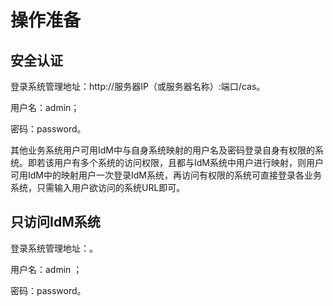 # 操作准备

## 安全认证

登录系统管理地址：http://服务器IP（或服务器名称）:端口/cas。

用户名：admin；

密码：password。

其他业务系统用户可用IdM中与自身系统映射的用户名及密码登录自身有权限的系统。即若该用户有多个系统的访问权限，且都与IdM系统中用户进行映射，则用户可用IdM中的映射用户一次登录IdM系统，再访问有权限的系统可直接登录各业务系统，只需输入用户欲访问的系统URL即可。

## 只访问IdM系统

登录系统管理地址：。

用户名：admin ；

密码：password。

